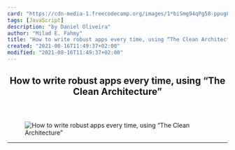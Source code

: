 ```yaml
---
card: "https://cdn-media-1.freecodecamp.org/images/1*biSmg94qPg58-ppug82-Ng.jpeg"
tags: [JavaScript]
description: "by Daniel Oliveira"
author: "Milad E. Fahmy"
title: "How to write robust apps every time, using “The Clean Architecture”"
created: "2021-08-16T11:49:37+02:00"
modified: "2021-08-16T11:49:37+02:00"
---
```

<div class="site-wrapper">
<main id="site-main" class="site-main outer">
<div class="inner">
<article class="post-full post tag-javascript tag-web-development tag-programming tag-technology tag-startup ">
<header class="post-full-header">
<h1 class="post-full-title">How to write robust apps every time, using “The Clean Architecture”</h1>
</header>
<figure class="post-full-image">
<picture>
<source media="(max-width: 700px)" sizes="1px" srcset="data:image/gif;base64,R0lGODlhAQABAIAAAAAAAP///yH5BAEAAAAALAAAAAABAAEAAAIBRAA7 1w">
<source media="(min-width: 701px)" sizes="(max-width: 800px) 400px,
(max-width: 1170px) 700px,
1400px" srcset="https://cdn-media-1.freecodecamp.org/images/1*biSmg94qPg58-ppug82-Ng.jpeg 300w,
https://cdn-media-1.freecodecamp.org/images/1*biSmg94qPg58-ppug82-Ng.jpeg 600w,
https://cdn-media-1.freecodecamp.org/images/1*biSmg94qPg58-ppug82-Ng.jpeg 1000w,
https://cdn-media-1.freecodecamp.org/images/1*biSmg94qPg58-ppug82-Ng.jpeg 2000w">
<img onerror="this.style.display='none'" src="https://cdn-media-1.freecodecamp.org/images/1*biSmg94qPg58-ppug82-Ng.jpeg" alt="How to write robust apps every time, using “The Clean Architecture”">
</picture>
</figure>
<section class="post-full-content">
<div class="post-content medium-migrated-article">
</div>
<hr>
</section>
</article>
</div>
</main>
</div>
<!-- Google Tag Manager (noscript) -->
<!-- End Google Tag Manager (noscript) -->
